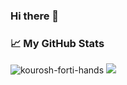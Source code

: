 ### Hi there 👋

<!--
**kourosh-forti-hands/kourosh-forti-hands** is a ✨ _special_ ✨ repository because its `README.md` (this file) appears on your GitHub profile.

Here are some ideas to get you started:

- 🔭 I’m currently working on ...
- 🌱 I’m currently learning ...
- 👯 I’m looking to collaborate on ...
- 🤔 I’m looking for help with ...
- 💬 Ask me about ...
- 📫 How to reach me: ...
- 😄 Pronouns: ...
- ⚡ Fun fact: ...
-->

### 📈 My GitHub Stats

<p align="left"> 
<img src="https://stats-kourosh-forti-hands-projects.vercel.app/api?username=kourosh-forti-hands&show=reviews,discussions_started,discussions_answered,prs_merged,prs_merged_percentage&show_icons=true&theme=gotham" alt="kourosh-forti-hands"/>
<img src="https://github-readme-stats.vercel.app/api/top-langs/?username=kourosh-forti-hands&layout=donut"/>


</p>


